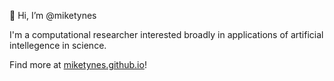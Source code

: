 👋 Hi, I’m @miketynes

I'm a computational researcher interested broadly in applications of artificial intellegence in science.  

Find more at [miketynes.github.io](https://miketynes.github.io)!

<!---
miketynes/miketynes is a ✨ special ✨ repository because its `README.md` (this file) appears on your GitHub profile.
You can click the Preview link to take a look at your changes.
--->
